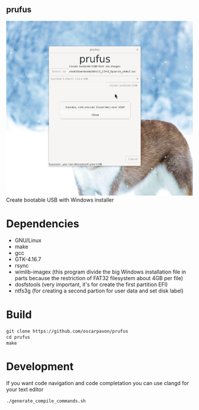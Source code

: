 ## prufus
![bootloader](screenshot1.png)
Create bootable USB with Windows installer
# Dependencies
- GNU/Linux
- make
- gcc
- GTK-4.16.7
- rsync
- wimlib-imagex (this program divide the big Windows installation file in parts because the restriction of FAT32 filesystem about 4GB per file)
- dosfstools (very important, it's for create the first partition EFI)
- ntfs3g (for creating a second partion for user data and set disk label)

# Build

```
git clone https://github.com/oscarpavon/prufus
cd prufus
make
```
# Development
If you want code navigation and code completation you can use clangd for your text editor
```
./generate_compile_commands.sh
```
